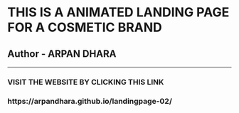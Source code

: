 <html>
  <head>
    
  </head>
  <body>
    <h1>THIS IS A ANIMATED LANDING PAGE FOR A COSMETIC BRAND</h1>
    <h2>Author - ARPAN DHARA</h2>
    <hr>
    <h3>VISIT THE WEBSITE BY CLICKING THIS LINK</h3>
    <h3>https://arpandhara.github.io/landingpage-02/</h3>
  </body>
</html>
